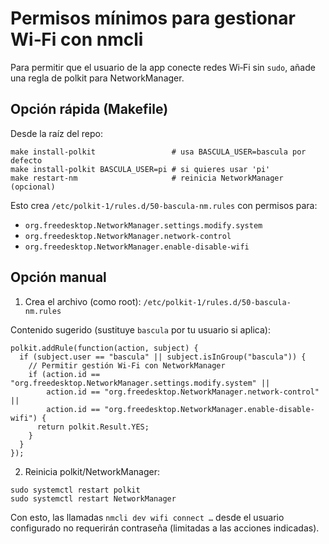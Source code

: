 # Permisos mínimos para gestionar Wi‑Fi con nmcli

Para permitir que el usuario de la app conecte redes Wi‑Fi sin `sudo`, añade una regla de polkit para NetworkManager.

## Opción rápida (Makefile)

Desde la raíz del repo:

```
make install-polkit                 # usa BASCULA_USER=bascula por defecto
make install-polkit BASCULA_USER=pi # si quieres usar 'pi'
make restart-nm                     # reinicia NetworkManager (opcional)
```

Esto crea `/etc/polkit-1/rules.d/50-bascula-nm.rules` con permisos para:
- `org.freedesktop.NetworkManager.settings.modify.system`
- `org.freedesktop.NetworkManager.network-control`
- `org.freedesktop.NetworkManager.enable-disable-wifi`

## Opción manual

1) Crea el archivo (como root): `/etc/polkit-1/rules.d/50-bascula-nm.rules`

Contenido sugerido (sustituye `bascula` por tu usuario si aplica):

```
polkit.addRule(function(action, subject) {
  if (subject.user == "bascula" || subject.isInGroup("bascula")) {
    // Permitir gestión Wi‑Fi con NetworkManager
    if (action.id == "org.freedesktop.NetworkManager.settings.modify.system" ||
        action.id == "org.freedesktop.NetworkManager.network-control" ||
        action.id == "org.freedesktop.NetworkManager.enable-disable-wifi") {
      return polkit.Result.YES;
    }
  }
});
```

2) Reinicia polkit/NetworkManager:

```
sudo systemctl restart polkit
sudo systemctl restart NetworkManager
```

Con esto, las llamadas `nmcli dev wifi connect …` desde el usuario configurado no requerirán contraseña (limitadas a las acciones indicadas).
